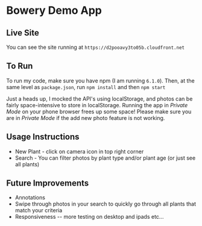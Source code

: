 # Bowery Demo App #

## Live Site ##
You can see the site running at `https://d2pooavy3to05b.cloudfront.net`


## To Run ##
To run my code, make sure you have npm (I am running `6.1.0`).
Then, at the same level as `package.json`,
run `npm install`
and then `npm start`

Just a heads up, I mocked the API's using localStorage, and photos can be fairly space-intensive to store in localStorage. Running the app in *Private Mode* on your phone browser frees up some space! Please make sure you are in *Private Mode* if the add new photo feature is not working.

## Usage Instructions ##
* New Plant - click on camera icon in top right corner
* Search - You can filter photos by plant type and/or plant age (or just see all plants)



## Future Improvements ##
* Annotations
* Swipe through photos in your search to quickly go through all plants that match your criteria
* Responsiveness -- more testing on desktop and ipads etc...